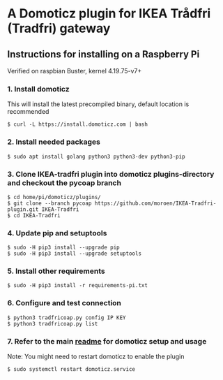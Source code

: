 # A Domoticz plugin for IKEA Trådfri (Tradfri) gateway

## Instructions for installing on a Raspberry Pi
Verified on raspbian Buster, kernel 4.19.75-v7+

### 1. Install domoticz
This will install the latest precompiled binary, default location is recommended
```
$ curl -L https://install.domoticz.com | bash
```

### 2. Install needed packages
```
$ sudo apt install golang python3 python3-dev python3-pip
```

### 3. Clone IKEA-tradfri plugin into domoticz plugins-directory and checkout the pycoap branch
```
$ cd home/pi/domoticz/plugins/
$ git clone --branch pycoap https://github.com/moroen/IKEA-Tradfri-plugin.git IKEA-Tradfri
$ cd IKEA-Tradfri
```

### 4. Update pip and setuptools
```shell
$ sudo -H pip3 install --upgrade pip
$ sudo -H pip3 install --upgrade setuptools
```

### 5. Install other requirements
```shell
$ sudo -H pip3 install -r requirements-pi.txt
```

### 6. Configure and test connection 
```shell
$ python3 tradfricoap.py config IP KEY
$ python3 tradfricoap.py list
```
### 7. Refer to the main [readme](README.md) for domoticz setup and usage
Note: You might need to restart domoticz to enable the plugin
```shell
$ sudo systemctl restart domoticz.service
```